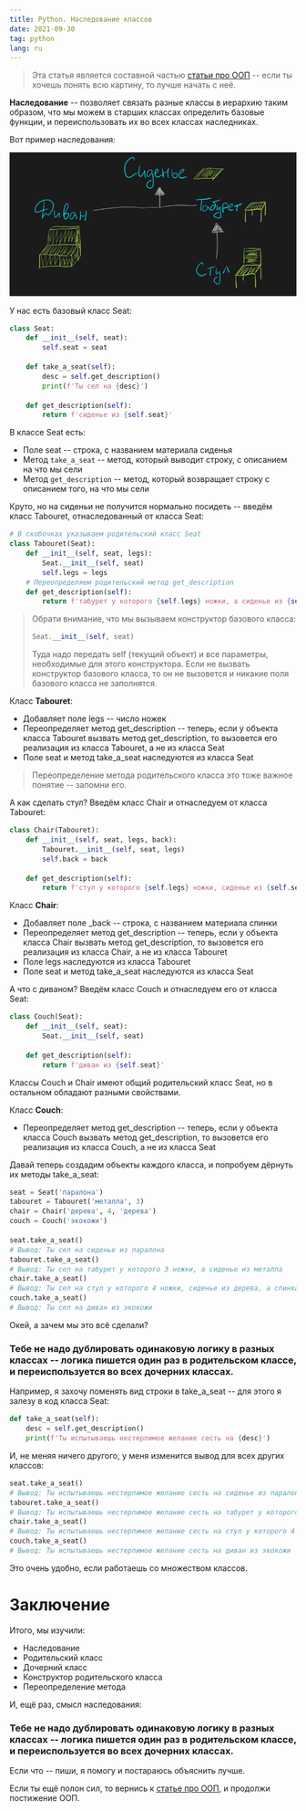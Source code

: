 ```yaml
---
title: Python. Наследование классов
date: 2021-09-30
tag: python
lang: ru
---
```


> Эта статья является составной частью [статьи про ООП](../oop) -- если ты хочешь понять всю картину, то лучше начать с неё.

**Наследование** -- позволяет связать разные классы в иерархию таким образом, что мы можем в старших классах определить базовые функции, и переиспользовать их во всех классах наследниках.

Вот пример наследования:

![Наследование](/assets/images/python-classes-inheritance.png)

У нас есть базовый класс Seat:

```python
class Seat:
    def __init__(self, seat):
        self.seat = seat

    def take_a_seat(self):
        desc = self.get_description()
        print(f'Ты сел на {desc}')

    def get_description(self):
        return f'сиденье из {self.seat}'
```

В классе Seat есть:

* Поле seat -- строка, с названием материала сиденья
* Метод `take_a_seat` -- метод, который выводит строку, с описанием на что мы сели
* Метод `get_description` -- метод, который возвращает строку с описанием того, на что мы сели

Круто, но на сиденьи не получится нормально посидеть -- введём класс Tabouret, отнаследованный от класса Seat:

```python
# В скобочках указываем родительский класс Seat
class Tabouret(Seat):
    def __init__(self, seat, legs):
        Seat.__init__(self, seat)
        self.legs = legs
    # Переопределяем родительский метод get_description
    def get_description(self):
        return f'табурет у которого {self.legs} ножки, а сиденье из {self.seat}'
```

> Обрати внимание, что мы вызываем конструктор базового класса:
> ```python
> Seat.__init__(self, seat)
> ```
> Туда надо передать self (текущий объект) и все параметры, необходимые для этого конструктора.
> Если не вызвать конструктор базового класса, то он не вызовется и никакие поля базового класса не заполнятся.

Класс **Tabouret**:

* Добавляет поле legs -- число ножек
* Переопределяет метод get_description -- теперь, если у объекта класса Tabouret вызвать метод get_description, то вызовется его реализация из класса Tabouret, а не из класса Seat
* Поле seat и метод take_a_seat наследуются из класса Seat

> Переопределение метода родительского класса это тоже важное понятие -- запомни его.

А как сделать стул? Введём класс Chair и отнаследуем от класса Tabouret:

```python
class Chair(Tabouret):
    def __init__(self, seat, legs, back):
        Tabouret.__init__(self, seat, legs)
        self.back = back

    def get_description(self):
        return f'стул у которого {self.legs} ножки, сиденье из {self.seat}, а спинка из {self.back}'
```

Класс **Chair**:
* Добавляет поле _back -- строка, с названием материала спинки
* Переопределяет метод get_description -- теперь, если у объекта класса Chair вызвать метод get_description, то вызовется его реализация из класса Chair, а не из класса Tabouret
* Поле legs наследуются из класса Tabouret
* Поле seat и метод take_a_seat наследуются из класса Seat

А что с диваном? Введём класс Couch и отнаследуем его от класса Seat:

```python
class Couch(Seat):
    def __init__(self, seat):
        Seat.__init__(self, seat)

    def get_description(self):
        return f'диван из {self.seat}'
```

Классы Couch и Chair имеют общий родительский класс Seat, но в остальном обладают разными свойствами.

Класс **Couch**:

* Переопределяет метод get_description -- теперь, если у объекта класса Couch вызвать метод get_description, то вызовется его реализация из класса Couch, а не из класса Seat

Давай теперь создадим объекты каждого класса, и попробуем дёрнуть их методы take_a_seat:

```python
seat = Seat('паралона')
tabouret = Tabouret('металла', 3)
chair = Chair('дерева', 4, 'дерева')
couch = Couch('экокожи')

seat.take_a_seat()
# Вывод: Ты сел на сиденье из паралона
tabouret.take_a_seat()
# Вывод: Ты сел на табурет у которого 3 ножки, а сиденье из металла
chair.take_a_seat()
# Вывод: Ты сел на стул у которого 4 ножки, сиденье из дерева, а спинка из дерева
couch.take_a_seat()
# Вывод: Ты сел на диван из экокожи
```

Окей, а зачем мы это всё сделали?

### Тебе не надо дублировать одинаковую логику в разных классах -- логика пишется один раз в родительском классе, и переиспользуется во всех дочерних классах.

Например, я захочу поменять вид строки в take_a_seat -- для этого я залезу в код класса Seat:

```python
def take_a_seat(self):
    desc = self.get_description()
    print(f'Ты испытываешь нестерпимое желание сесть на {desc}')
```

И, не меняя ничего другого, у меня изменится вывод для всех других классов:

```python
seat.take_a_seat()
# Вывод: Ты испытываешь нестерпимое желание сесть на сиденье из паралона
tabouret.take_a_seat()
# Вывод: Ты испытываешь нестерпимое желание сесть на табурет у которого 3 ножки, а сиденье из металла
chair.take_a_seat()
# Вывод: Ты испытываешь нестерпимое желание сесть на стул у которого 4 ножки, сиденье из дерева, а спинка из дерева
couch.take_a_seat()
# Вывод: Ты испытываешь нестерпимое желание сесть на диван из экокожи
```

Это очень удобно, если работаешь со множеством классов.

# Заключение

Итого, мы изучили:

* Наследование
* Родительский класс
* Дочерний класс
* Конструктор родительского класса
* Переопределение метода

И, ещё раз, смысл наследования:

### Тебе не надо дублировать одинаковую логику в разных классах -- логика пишется один раз в родительском классе, и переиспользуется во всех дочерних классах.

Если что -- пиши, я помогу и постараюсь объяснить лучше.

Если ты ещё полон сил, то вернись к [статье про ООП](../oop), и продолжи постижение ООП.
